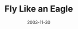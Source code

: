 ---
_schema: default
title: Fly Like an Eagle
link: https://www.geocaching.com/geocache/GCCE81
owner: 4FUN & Dog
date: 2003-11-30
log_type: Found it
display_coords: N 41° 28.194' W 075° 06.550'
latitude: '41.4699'
longitude: '-75.109166'
first_stage: false
bogus: false
zhanna_log:  >-
  Hi, 4F&D!


  I was in the area today hunting benchmarks with Rich in NEPA. After several successful—and several unsuccessful—recoveries, he suggested we take a drive along the river so that I could finally do this cache. Luckily he still had the coordinates in his GPSr, and I was able to navigate here without a problem. Funny, I’d just commented on a similar sign nearby! There were no eagles or nests to be seen, but this is still a lovely place to watch the river. Too bad it was such a chilly day or we would’ve spent more time hanging out here, snacking on pizza and pies as usual. Thanks!


  Zhanna
rich_log:  >-
  _(Logged on May 23, 2003)_


  Howdy, 4F&D! I’ll bet you can’t believe it took me so long to get here. Well, honestly I was contemplating doing a biking trip along the Lackawaxen to the Roebling viaduct once Spring and nicer weather arrived. I’m still waiting for the nicer weather! This morning was cloudy, cool, damp and breezy. I’d just completed the nearby “Space Oddity” cache so naturally I couldn’t pass up this one. Found the little pull-off without a problem and was prepared with binoculars and long-lens digital camera for capturing some bald eagles. Unfortunately, the eagles were very shy and uncooperative. I spent close to an hour and a half sitting along the river bank and at two other pull-offs but not a single eagle was to be seen. There were lots of noisy crows, though! Anyway, it was just so nice hanging out here snacking on a Tastykake lemon pie, with the river all to myself. Thanks for the fun! A verification photo has been e-mailed. ~Rich in NEPA~
post_id: 2079
---